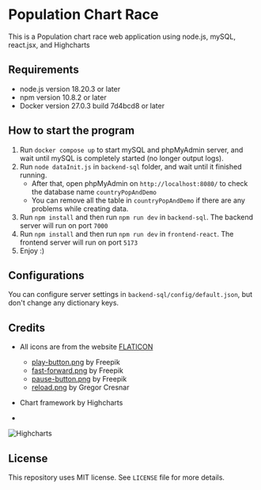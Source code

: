 # Population Chart Race

This is a Population chart race web application using node.js, mySQL, react.jsx, and Highcharts

## Requirements
- node.js version 18.20.3 or later
- npm version 10.8.2 or later
- Docker version 27.0.3 build 7d4bcd8 or later

## How to start the program
1. Run ``docker compose up`` to start mySQL and phpMyAdmin server, and wait until mySQL is completely started (no longer output logs).
2. Run ``node dataInit.js`` in ``backend-sql`` folder, and wait until it finished running.
    - After that, open phpMyAdmin on ``http://localhost:8080/`` to check the database name ``countryPopAndDemo``
    - You can remove all the table in ``countryPopAndDemo`` if there are any problems while creating data.
3. Run ``npm install`` and then run ``npm run dev`` in ``backend-sql``. The backend server will run on port ``7000``
4. Run ``npm install`` and then run ``npm run dev`` in ``frontend-react``. The frontend server will run on port ``5173``
5. Enjoy :)

## Configurations
You can configure server settings in ``backend-sql/config/default.json``, but don't change any dictionary keys.

## Credits
- All icons are from the website [FLATICON](https://www.flaticon.com/)
    - [play-button.png](https://www.flaticon.com/free-icon/play-button_375?term=play&page=1&position=3&origin=search&related_id=375) by Freepik
    - [fast-forward.png](https://www.flaticon.com/free-icon/fast-forward_130903?term=fast+forward&page=1&position=4&origin=search&related_id=130903) by Freepik
    - [pause-button.png](https://www.flaticon.com/free-icon/video-pause-button_16427?term=pause&page=1&position=1&origin=search&related_id=16427) by Freepik
    - [reload.png](https://www.flaticon.com/free-icon/reload_159657?term=reload&page=1&position=2&origin=search&related_id=159657) by Gregor Cresnar

- Chart framework by Highcharts
- 
![Highcharts](https://cdn.ourcodeworld.com/public-media/articles/articleocw-56476fe4f4050.png)

## License
This repository uses MIT license. See ``LICENSE`` file for more details.
